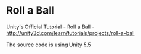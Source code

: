 # Roll a Ball

Unity's Official Tutorial - Roll a Ball - http://unity3d.com/learn/tutorials/projects/roll-a-ball

The source code is using Unity 5.5
